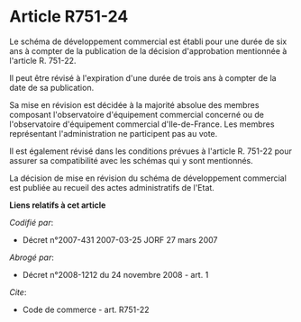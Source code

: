 # Article R751-24

Le schéma de développement commercial est établi pour une durée de six ans à compter de la publication de la décision
d'approbation mentionnée à l'article R. 751-22.

Il peut être révisé à l'expiration d'une durée de trois ans à compter de la date de sa publication.

Sa mise en révision est décidée à la majorité absolue des membres composant l'observatoire d'équipement commercial concerné
ou de l'observatoire d'équipement commercial d'Ile-de-France. Les membres représentant l'administration ne participent pas au
vote.

Il est également révisé dans les conditions prévues à l'article R. 751-22 pour assurer sa compatibilité avec les schémas qui
y sont mentionnés.

La décision de mise en révision du schéma de développement commercial est publiée au recueil des actes administratifs de
l'Etat.

**Liens relatifs à cet article**

_Codifié par_:

  - Décret n°2007-431 2007-03-25 JORF 27 mars 2007

_Abrogé par_:

  - Décret n°2008-1212 du 24 novembre 2008 - art. 1

_Cite_:

  - Code de commerce - art. R751-22

